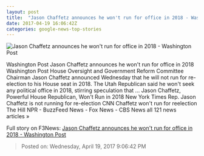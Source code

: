 ```yaml
---
layout: post
title:  "Jason Chaffetz announces he won't run for office in 2018 - Washington Post"
date: 2017-04-19 16:06:42Z
categories: google-news-top-stories
---
```


![Jason Chaffetz announces he won't run for office in 2018 - Washington Post](https://img.washingtonpost.com/rf/image_1484w/2010-2019/WashingtonPost/2017/02/13/Local/Images/DCHOUSE003.JPG)

Washington Post Jason Chaffetz announces he won't run for office in 2018 Washington Post House Oversight and Government Reform Committee Chairman Jason Chaffetz announced Wednesday that he will not run for re-election to his House seat in 2018. The Utah Republican said he won't seek any political office in 2018, stirring speculation that ... Jason Chaffetz, Powerful House Republican, Won't Run in 2018 New York Times Rep. Jason Chaffetz is not running for re-election CNN Chaffetz won't run for reelection The Hill NPR - BuzzFeed News - Fox News - CBS News all 121 news articles »


Full story on F3News: [Jason Chaffetz announces he won't run for office in 2018 - Washington Post](http://www.f3nws.com/n/nDhtg)

> Posted on: Wednesday, April 19, 2017 9:06:42 PM
